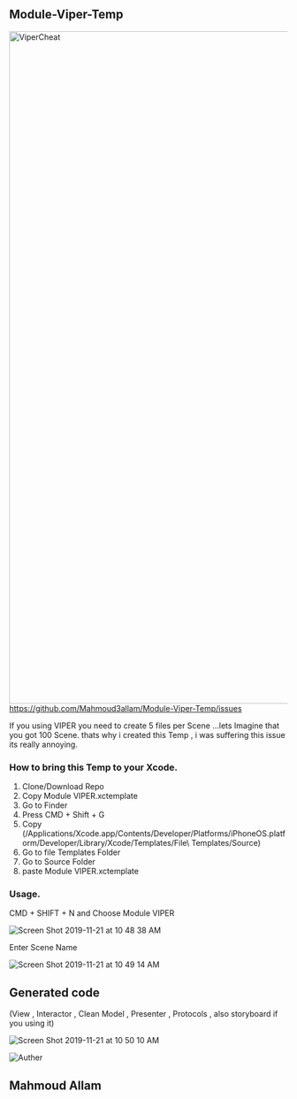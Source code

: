 ## Module-Viper-Temp
<img width="1216" alt="ViperCheat" src="https://user-images.githubusercontent.com/42733811/69320353-b9593a80-0c49-11ea-87ce-934047eb619d.png">https://github.com/Mahmoud3allam/Module-Viper-Temp/issues

 If you using VIPER you need to create 5 files per Scene ...lets Imagine that you got 100 Scene.
 thats why i created this Temp ,
 i was suffering this issue its really annoying.


### How to bring this Temp to your Xcode.
  1. Clone/Download Repo
  2. Copy Module VIPER.xctemplate
  3. Go to Finder
  4. Press CMD + Shift + G
  5. Copy (/Applications/Xcode.app/Contents/Developer/Platforms/iPhoneOS.platform/Developer/Library/Xcode/Templates/File\   Templates/Source)
  6. Go to file Templates Folder
  7. Go to Source Folder
  8. paste Module VIPER.xctemplate
  
  ### Usage.
  CMD + SHIFT + N and Choose Module VIPER
  
  ![Screen Shot 2019-11-21 at 10 48 38 AM](https://user-images.githubusercontent.com/42733811/69322061-d93e2d80-0c4c-11ea-990f-5302696eb520.png)
  
  Enter Scene Name
  
  ![Screen Shot 2019-11-21 at 10 49 14 AM](https://user-images.githubusercontent.com/42733811/69322310-4baf0d80-0c4d-11ea-9f35-452dcd86f74c.png)
  

 ## Generated code
 (View , Interactor , Clean Model , Presenter , Protocols , also storyboard if you using it)
 
![Screen Shot 2019-11-21 at 10 50 10 AM](https://user-images.githubusercontent.com/42733811/69322387-6e412680-0c4d-11ea-94ed-0d44cdc70d25.png)

![Auther](https://user-images.githubusercontent.com/42733811/69323275-186d7e00-0c4f-11ea-977c-e064c12cd574.gif)

 ## Mahmoud Allam
